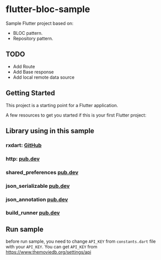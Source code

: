 # flutter-bloc-sample

Sample Flutter project based on:
 - BLOC pattern.
 - Repository pattern.

## TODO
 - Add Route
 - Add Base response
 - Add local remote data source

## Getting Started

This project is a starting point for a Flutter application.

A few resources to get you started if this is your first Flutter project:

## Library using in this sample

### rxdart: [GitHub](https://github.com/ReactiveX/rxdart)
### http: [pub.dev](https://pub.dev/packages/http)
### shared_preferences [pub.dev](https://pub.dev/packages/shared_preferences)
### json_serializable [pub.dev](https://pub.dev/packages/json_serializable)
### json_annotation [pub.dev](https://pub.dev/packages/json_annotation)
### build_runner [pub.dev](https://pub.dev/packages/build_runner)

## Run sample

before run sample, you need to change `API_KEY` from `constants.dart` file with your `API_KEY`.
You can get `API_KEY` from https://www.themoviedb.org/settings/api
